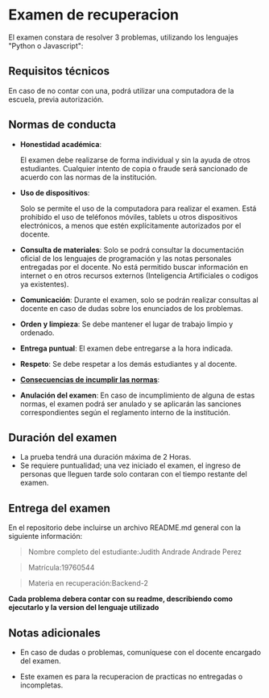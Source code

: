# Examen de recuperacion #

El examen constara de resolver 3 problemas, utilizando los lenguajes "Python o Javascript":

## Requisitos técnicos ##

En caso de no contar con una, podrá utilizar una computadora de la escuela, previa autorización.

## Normas de conducta ##

* **Honestidad académica**: 

    El examen debe realizarse de forma individual y sin la ayuda de otros estudiantes. Cualquier intento de copia o fraude será sancionado de acuerdo con las normas de la institución.

* **Uso de dispositivos**: 

    Solo se permite el uso de la computadora para realizar el examen. Está prohibido el uso de teléfonos móviles, tablets u otros dispositivos electrónicos, a menos que estén explícitamente autorizados por el docente.

* **Consulta de materiales**:
    Solo se podrá consultar la documentación oficial de los lenguajes de programación y las notas personales entregadas por el docente. No está permitido buscar información en internet o en otros recursos externos (Inteligencia Artificiales o codigos ya existentes).

* **Comunicación**: 
    Durante el examen, solo se podrán realizar consultas al docente en caso de dudas sobre los enunciados de los problemas.

* **Orden y limpieza**: 
    Se debe mantener el lugar de trabajo limpio y ordenado.

* **Entrega puntual**: 
    El examen debe entregarse a la hora indicada.

* **Respeto**: 
    Se debe respetar a los demás estudiantes y al docente.

* <u>**Consecuencias de incumplir las normas**</u>:

* **Anulación del examen**: 
    En caso de incumplimiento de alguna de estas normas, el examen podrá ser anulado y se aplicarán las sanciones correspondientes según el reglamento interno de la institución.

## Duración del examen ##

* La prueba tendrá una duración máxima de 2 Horas.
* Se requiere puntualidad; una vez iniciado el examen,  el ingreso de personas que lleguen tarde solo contaran con el tiempo restante del examen.

## Entrega del examen ##

En el repositorio debe incluirse un archivo README.md general con la siguiente información:

>Nombre completo del estudiante:Judith Andrade Andrade Perez 

>Matrícula:19760544

>Materia en recuperación:Backend-2

**Cada problema debera contar con su readme, describiendo como ejecutarlo y la version del lenguaje utilizado**

## Notas adicionales ##

* En caso de dudas o problemas, comuníquese con el docente encargado del examen.

* Este examen es para la recuperacion de practicas no entregadas o incompletas.
